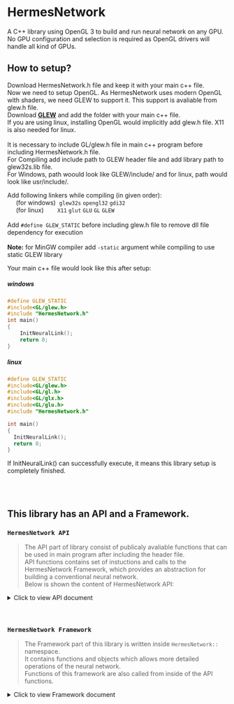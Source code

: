# HermesNetwork
A C++ library using OpenGL 3 to build and run neural network on any GPU.<br>
No GPU configuration and selection is required as OpenGL drivers will handle all kind of GPUs.


## How to setup?    
  Download HermesNetwork.h file and keep it with your main c++ file.<br>
  Now we need to setup OpenGL. As HermesNetwork uses modern OpenGL with shaders, we need GLEW to support it. This support is avaliable from glew.h file.<br>
  Download [__GLEW__](http://glew.sourceforge.net/) and add the folder with your main c++ file.<br>
  If you are using linux, installing OpenGL would implicitly add glew.h file. X11 is also needed for linux.<br>
  <br>
  It is necessary to include GL/glew.h file in main c++ program before including HermesNetwork.h file.<br>
  For Compiling add include path to GLEW header file and add library path to glew32s.lib file.<br>
  For Windows, path woould look like GLEW/include/ and for linux, path would look like usr/include/. <br>

  Add following linkers while compiling (in given order):<br>
  &nbsp;&nbsp;&nbsp;&nbsp; (for windows)&nbsp;  `glew32s` `opengl32` `gdi32`<br>
  &nbsp;&nbsp;&nbsp;&nbsp; (for linux) &nbsp; &nbsp; &nbsp;&nbsp;  `X11` `glut` `GLU` `GL` `GLEW`<br>
  <br>
  Add `#define GLEW_STATIC` before including glew.h file to remove dll file dependency for execution <br>
  <br>
  **Note:** for MinGW compiler add `-static` argument while compiling to use static GLEW library
  
  Your main c++ file would look like this after setup:
  ##### windows
  ```c++
  #define GLEW_STATIC
  #include<GL/glew.h>  
  #include "HermesNetwork.h"  
  int main()
  {
      InitNeuralLink();
      return 0;
  }
  ```
  ##### linux
  ```c++
  #define GLEW_STATIC
  #include<GL/glew.h>
  #include<GL/gl.h>
  #include<GL/glx.h>
  #include<GL/glu.h>
  #include "HermesNetwork.h"

  int main()
  {
    InitNeuralLink();
    return 0;
  }
  ```
 If InitNeuralLink() can successfully execute, it means this library setup is completely finished.





<br><br>
## This library has an API and a Framework.

### `HermesNetwork API` 
> The API part of library consist of publicaly avaliable functions that can be used in main program after including the header file.<br>
> API functions contains set of instuctions and calls to the HermesNetwork Framework, which provides an abstraction for building a conventional neural network.<br>
> Below is shown the content of HermesNetwork API:


<details>
  <summary>Click to view API document </summary>
  <h1><hr></h1>
    
  ```c++
  void InitNeuralLink();
  ```
  ###### This function must be called at the begining of main method. It setups gl context, compile shaders, create drawing polygon. This library depends on OpenGL so OpenGL is initialized inside this function. Currently it has inbuilt support for GLEW, GLUT and FreeGLUT.
  <hr>
  
  ```c++
  struct NeuralNetwork
  ```
  ###### This structure is a handle to entire network. It must always be used as pointer object. It also contain additional informations like no. of layers, no. of inputs, no. of outputs and total no. of weights
  <hr>
  

  ```c++
  NeuralNetwork* NetworkBuilder(int InputSize, initializer_list<int> HiddenLayers, int OutputSize);
  ```
  ###### It builds the neural network inside GPU and return a pointer of NerualNetwork structure.<br> Fist argument is input layer size, second agrument is a list of sizes of hidden layer which must be written as "{s1, s2, s3, ... }". If there is no hidden layer, simpily specify empty list like "{ }". And third argument is the size of output layer.
  <hr>
  
  ```c++
  void AddLayer(NeuralNetwork* Network, int size, unsigned int Depth = -1);
  ```
  ###### This adds a new hidden layer at specified depth in the network. If depth is not specified, the new layer will be added just before the output layer.<br> First argument is the pointer object of NeuralNetwork struct, second argument is size of layer and third agrument is position of layer, which is optional.
  <hr>
  
  ```c++
  void SendInputs(NeuralNetwork* Network, float Inputs[]);
  ```
  ###### This function send the array of inputs to the input layer. <br> First argument is the pointer object of NeuralNetwork struct and second argurment is array of inputs.
  <hr>
  
  ```c++
  float* GetOutputLayerData(NeuralNetwork* Network);
  ```
  ###### It returns an array of float type of the data in output layer. <br> First argument is the pointer object of NeuralNetwork struct.
  <hr>
  

  ```c++
  void TriggerNetwork(NeuralNetwork* Network);
  ```
  ###### This function runs the network by activating each layers from input layer to output layer serialy and generates ouputs in ouput layer. 
  <hr>
  
  ```c++
  void TriggerLayer(NeuralNetwork* Network, int LayerDepth);
  ```
  ###### Activates only the layer located at specifed depth.
  <hr>

  ```c++
  void TrainNetwork(NeuralNetwork* Network, float ActualOutput[], float LearningRate = 1.0);
  ```
  ###### This function generates error in output layer, backpropogate errors to previous hidden layers and updates every weight and bias which in turn result in trainig of the network.
  <hr>
  
  ```c++
  void SaveNetwork(NeuralNetwork* Network, char filename[]);
  ```
  ###### Saves entire networks structure, weights and bias in a file specified as string in second argument.
  <hr>
  
  ```c++
  NeuralNetwork* LoadNetwork(char filename[]);
  ```
  ###### Loads the saved netowrk in a file and rebuild that network. It returns `NeuralNetwork *` if a save file is loaded succesfully, if not it will return `NULL`. It can be used as complement to `NetworkBuilder()` to  create new network if it cant load saved network.
  <h1><hr></h1>
</details>
  
  
 <br>
 <br>
  
### `HermesNetwork Framework` 
> The Framework part of this library is written inside `HermesNetwork::` namespace.<br>
> It contains functions and objects which allows more detailed operations of the neural network.<br>
> Functions of this framework are also called from inside of the API functions.<br>

<details>
  <h1><hr></h1>
  <summary>Click to view Framework document</summary>
  <br>
  
  ```c++
   struct Layer
  ```
  ###### This structure is a handle to single layer in a neural network. An object of struct NeuralNetwork  consist of linked list of struct Layer. Layer also contain additional informations like no. of neurons, no. of weights, pointers to next and previous Layer and layerType.
  <hr>
  
  ```c++
  enum layerType
  ```
  ###### It contain 3 value: inputL, outputL, hiddenL. A value of this enum is stored in struct Layer object, which gives necessary information to the framework for doing operations.
  <hr>
  
  ```c++
  Layer* initLayer(int size, layerType typ);
  ```
  ###### Creates Layer object of given type and size and return pointer of that object. It executes necessary OpenGL procedures to creates array of neurons inside GPU. FIrst parameter is the size which is no. of neurons in the layer and second parameter is layerType which can be either of inputL, outputL, hiddenL.
  <hr>
  
  ```c++
  NeuralNetwork* createNetwork(int InputSize, int OutputSize);
  ```
  ###### Creates a NeuralNetwork object and return it pointer. There are no hidden layer in the network. It only consist of input layer and output layer of specified size.
  <hr>
  
  ```c++
  void connectLayer(NeuralNetwork* Network, Layer* prev, Layer* next);
  ```
  ###### Inserts a layer next to specified previous layer. After connecting, it generates necessary weights and bias between the two layer. A new layer can also be inserted between previously connected layers. First paramenteris a pointer of NeuralNetwork, second parameter is pointer of Layer after which a given layer will be inserted, third paremeter is pointer of Layer which will be inserted.
  <hr>
  
  ```c++
  float* getWeights_Bias(NeuralNetwork* Network, int LayerDepth);
  ```
  ###### Returns an array of all the weights of layer at the specified depth. If layer at specified depth has 2 neurons amd layer before it has 3 neuron, the array returned will have data as: |w|w|w|b|w|w|w|b| where w is wieght valule and b is bias value; first 4 array elements belongs to first neuron and last four array elemtnets belongs to the second neuron.
  <hr>
  
  ```c++
  void triggerLayer(Layer* Lyr);
  ```
  ###### Activates all neurons of a given layer. It calculates weighted sum of inputs from previous layer and use activation function to generate output value. NOTE: do not trigger input layer as it receives data sent not from the previous layer and there is no previous layer from input layer.
  <hr>
  
  ```c++
  float* getLayerNeuronsData(NeuralNetwork* Network, int LayerDepth);
  ```
  ###### Returns array of data of every neuron of layer at specified depth.
  <hr>
  
  ```c++
  void calcError(Layer* Lyr, float* ActualOutput);
  ```
  ###### Calculate error of each neurons in a layer. Error value are stored inside the neuron aside from activation value.
  <hr>
  
  ```c++
  void backPropogateError(Layer* Lyr);
  ```
  ###### Get errors from next layer neurons and backpropogate those error to the given layer.
  <hr>
  
  ```c++
  void trainLayer(Layer* Lyr, float* LearningRate);
  ```
  ###### Update the weight of the given layer using error value generated and given LearningRate.
  <hr>
  
  ```c++
  -Shader Codes-
  const char* vertexShader_code;
  const char* sigmoidActivationShader_code;
  const char* WeightInitShader_code;
  const char* WeightUpdateShader_code;
  const char* ErrorGen_code;
  const char* ErrorBackPropogate_code;  
  ```
  ###### All these string contains OpenGL shader program which are used to actually run neural network in a GPU. These programs are compiled when `initNeuralLink()` is called.
  <h1><hr><h1>
</details>
  
